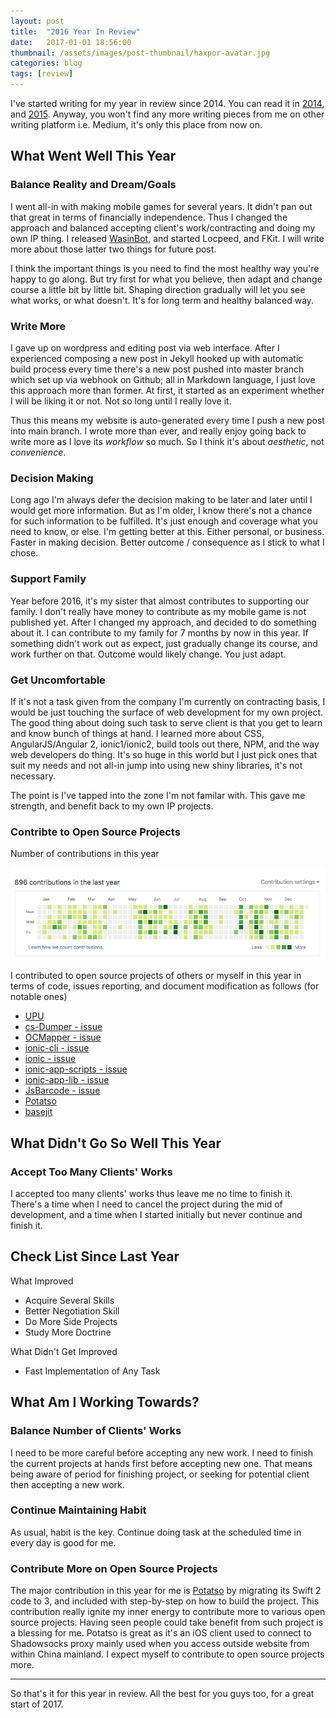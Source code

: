 ```yaml
---
layout: post
title:  "2016 Year In Review"
date:   2017-01-01 18:56:00
thumbnail: /assets/images/post-thumbnail/haxpor-avatar.jpg
categories: blog
tags: [review]
---
```


I've started writing for my year in review since 2014. You can read it in [2014](https://medium.com/@haxpor/2014-year-in-review-8d90fced9918#.dh1jw5dbs), and [2015](https://medium.com/@haxpor/2015-year-in-review-7f74b72161df#.e2wl20bu0). Anyway, you won't find any more writing pieces from me on other writing platform i.e. Medium, it's only this place from now on.

## What Went Well This Year

### Balance Reality and Dream/Goals

I went all-in with making mobile games for several years. It didn't pan out that great in terms of financially independence. Thus I changed the approach and balanced accepting client's work/contracting and doing my own IP thing. I released [WasinBot](https://wasinbot.wasin.io/), and started Locpeed, and FKit. I will write more about those latter two things for future post.

I think the important things is you need to find the most healthy way you're happy to go along. But try first for what you believe, then adapt and change course a little bit by little bit. Shaping direction gradually will let you see what works, or what doesn't. It's for long term and healthy balanced way. 

### Write More

I gave up on wordpress and editing post via web interface. After I experienced composing a new post in Jekyll hooked up with automatic build process every time there's a new post pushed into master branch which set up via webhook on Github; all in Markdown language, I just love this approach more than former. At first, it started as an experiment whether I will be liking it or not. Not so long until I really love it.

Thus this means my website is auto-generated every time I push a new post into main branch. I wrote more than ever, and really enjoy going back to write more as I love its *workflow* so much. So I think it's about *aesthetic*, not *convenience*.

### Decision Making

Long ago I'm always defer the decision making to be later and later until I would get more information. But as I'm older, I know there's not a chance for such information to be fulfilled. It's just enough and coverage what you need to know, or else. I'm getting better at this. Either personal, or business. Faster in making decision. Better outcome / consequence as I stick to what I chose.

### Support Family

Year before 2016, it's my sister that almost contributes to supporting our family. I don't really have money to contribute as my mobile game is not published yet. After I changed my approach, and decided to do something about it. I can contribute to my family for 7 months by now in this year. If something didn't work out as expect, just gradually change its course, and work further on that. Outcome would likely change. You just adapt.

### Get Uncomfortable

If it's not a task given from the company I'm currently on contracting basis, I would be just touching the surface of web development for my own project. The good thing about doing such task to serve client is that you get to learn and know bunch of things at hand. I learned more about CSS, AngularJS/Angular 2, ionic1/ionic2, build tools out there, NPM, and the way web developers do thing. It's so huge in this world but I just pick ones that suit my needs and not all-in jump into using new shiny libraries, it's not necessary.

The point is I've tapped into the zone I'm not familar with. This gave me strength, and benefit back to my own IP projects.

### Contribte to Open Source Projects

Number of contributions in this year

![Number of github contributions](/assets/images/github/stats-2016.png)

I contributed to open source projects of others or myself in this year in terms of code, issues reporting, and document modification as follows (for notable ones)

* [UPU](https://github.com/haxpor/UPU)
* [cs-Dumper - issue](https://github.com/ken39arg/cs-Dumper/issues/1)
* [OCMapper - issue](https://github.com/aryaxt/OCMapper/issues/55)
* [ionic-cli - issue](https://github.com/aryaxt/OCMapper/issues/55)
* [ionic - issue](https://github.com/driftyco/ionic/issues/8926)
* [ionic-app-scripts - issue](https://github.com/driftyco/ionic-app-scripts/issues/245)
* [ionic-app-lib - issue](https://github.com/driftyco/ionic-app-lib/pull/128)
* [JsBarcode - issue](https://github.com/lindell/JsBarcode/issues/114)
* [Potatso](https://github.com/haxpor/Potatso)
* [basejit](https://github.com/haxpor/basejit)

## What Didn't Go So Well This Year

### Accept Too Many Clients' Works

I accepted too many clients' works thus leave me no time to finish it.
There's a time when I need to cancel the project during the mid of development, and a time when I started initially but never continue and finish it.

## Check List Since Last Year

What Improved

* Acquire Several Skills
* Better Negotiation Skill
* Do More Side Projects
* Study More Doctrine

What Didn't Get Improved

* Fast Implementation of Any Task

## What Am I Working Towards?

### Balance Number of Clients' Works

I need to be more careful before accepting any new work. I need to finish the current projects at hands first before accepting new one. That means being aware of period for finishing project, or seeking for potential client then accepting a new work.

### Continue Maintaining Habit

As usual, habit is the key. Continue doing task at the scheduled time in every day is good for me.

### Contribute More on Open Source Projects

The major contribution in this year for me is [Potatso](https://github.com/haxpor/Potatso) by migrating its Swift 2 code to 3, and included with step-by-step on how to build the project. This contribution really ignite my inner energy to contribute more to various open source projects. Having seen people could take benefit from such project is a blessing for me. Potatso is great as it's an iOS client used to connect to Shadowsocks proxy mainly used when you access outside website from within China mainland. I expect myself to contribute to open source projects more.

---


So that's it for this year in review.
All the best for you guys too, for a great start of 2017.